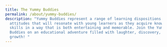 ```yaml
---
title: The Yummy Buddies
permalink: /about/yummy-buddies/
description: "Yummy Buddies represent a range of learning dispositions and
  attitudes that will resonate with young learners as they acquire knowledge and
  skills in a way that is both entertaining and memorable. Join the Yummy
  Buddies on an educational adventure filled with laughter, discovery, and
  growth! "
---
```

